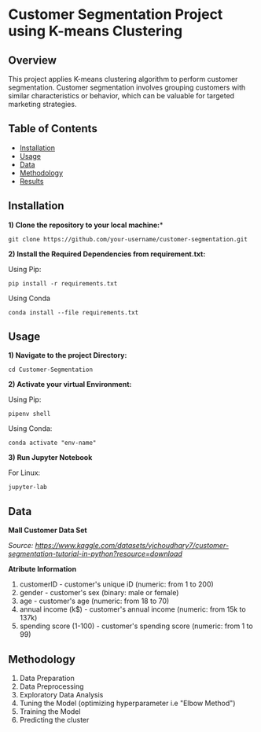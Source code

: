 # Customer Segmentation Project using K-means Clustering

## Overview

This project applies K-means clustering algorithm to perform customer segmentation. Customer segmentation involves grouping customers with similar characteristics or behavior, which can be valuable for targeted marketing strategies.

## Table of Contents

- [Installation](#installation)
- [Usage](#usage)
- [Data](#data)
- [Methodology](#methodology)
- [Results](#results)

## Installation

**1) Clone the repository to your local machine:***

```
git clone https://github.com/your-username/customer-segmentation.git
```
**2) Install the Required Dependencies from requirement.txt:**

Using Pip:
```
pip install -r requirements.txt
```
Using Conda
```
conda install --file requirements.txt
```

## Usage
**1) Navigate to the project Directory:**
```
cd Customer-Segmentation
```

**2) Activate your virtual Environment:**

Using Pip:
```
pipenv shell
```
Using Conda:
```
conda activate "env-name"
```
**3) Run Jupyter Notebook**

For Linux:
```
jupyter-lab
```

## Data

**Mall Customer Data Set**

*Source: https://www.kaggle.com/datasets/vjchoudhary7/customer-segmentation-tutorial-in-python?resource=download*

**Atribute Information**

1. customerID - customer's unique iD (numeric: from 1 to 200)
2. gender - customer's sex (binary: male or female)
3. age - customer's age (numeric: from 18 to 70)
4. annual income (k$) - customer's annual income (numeric: from 15k to 137k)
5. spending score (1-100) - customer's spending score (numeric: from 1 to 99)

## Methodology

1. Data Preparation
2. Data Preprocessing
3. Exploratory Data Analysis
4. Tuning the Model (optimizing hyperparameter i.e   "Elbow Method")
5. Training the Model
6. Predicting the cluster


